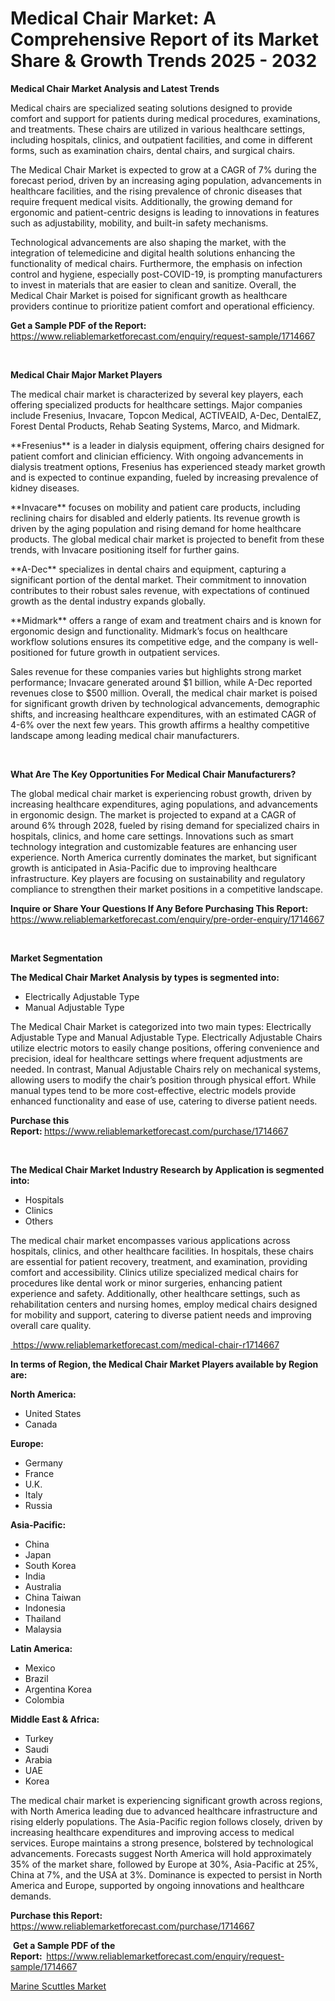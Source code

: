 <p><h1>Medical Chair Market: A Comprehensive Report of its Market Share & Growth Trends 2025 - 2032</h1></p><p><strong>Medical Chair Market Analysis and Latest Trends</strong></p>
<p><p>Medical chairs are specialized seating solutions designed to provide comfort and support for patients during medical procedures, examinations, and treatments. These chairs are utilized in various healthcare settings, including hospitals, clinics, and outpatient facilities, and come in different forms, such as examination chairs, dental chairs, and surgical chairs. </p><p>The Medical Chair Market is expected to grow at a CAGR of 7% during the forecast period, driven by an increasing aging population, advancements in healthcare facilities, and the rising prevalence of chronic diseases that require frequent medical visits. Additionally, the growing demand for ergonomic and patient-centric designs is leading to innovations in features such as adjustability, mobility, and built-in safety mechanisms. </p><p>Technological advancements are also shaping the market, with the integration of telemedicine and digital health solutions enhancing the functionality of medical chairs. Furthermore, the emphasis on infection control and hygiene, especially post-COVID-19, is prompting manufacturers to invest in materials that are easier to clean and sanitize. Overall, the Medical Chair Market is poised for significant growth as healthcare providers continue to prioritize patient comfort and operational efficiency.</p></p>
<p><strong>Get a Sample PDF of the Report:&nbsp;</strong> <a href="https://www.reliablemarketforecast.com/enquiry/request-sample/1714667?utm_campaign=3178&utm_medium=2&utm_source=Github&utm_content=ia&utm_term=28032025&utm_id=medical-chair">https://www.reliablemarketforecast.com/enquiry/request-sample/1714667</a></p>
<p>&nbsp;</p>
<p><strong>Medical Chair Major Market Players</strong></p>
<p><p>The medical chair market is characterized by several key players, each offering specialized products for healthcare settings. Major companies include Fresenius, Invacare, Topcon Medical, ACTIVEAID, A-Dec, DentalEZ, Forest Dental Products, Rehab Seating Systems, Marco, and Midmark.</p><p>**Fresenius** is a leader in dialysis equipment, offering chairs designed for patient comfort and clinician efficiency. With ongoing advancements in dialysis treatment options, Fresenius has experienced steady market growth and is expected to continue expanding, fueled by increasing prevalence of kidney diseases.</p><p>**Invacare** focuses on mobility and patient care products, including reclining chairs for disabled and elderly patients. Its revenue growth is driven by the aging population and rising demand for home healthcare products. The global medical chair market is projected to benefit from these trends, with Invacare positioning itself for further gains.</p><p>**A-Dec** specializes in dental chairs and equipment, capturing a significant portion of the dental market. Their commitment to innovation contributes to their robust sales revenue, with expectations of continued growth as the dental industry expands globally.</p><p>**Midmark** offers a range of exam and treatment chairs and is known for ergonomic design and functionality. Midmark’s focus on healthcare workflow solutions ensures its competitive edge, and the company is well-positioned for future growth in outpatient services.</p><p>Sales revenue for these companies varies but highlights strong market performance; Invacare generated around $1 billion, while A-Dec reported revenues close to $500 million. Overall, the medical chair market is poised for significant growth driven by technological advancements, demographic shifts, and increasing healthcare expenditures, with an estimated CAGR of 4-6% over the next few years. This growth affirms a healthy competitive landscape among leading medical chair manufacturers.</p></p>
<p>&nbsp;</p>
<p><strong>What Are The Key Opportunities For Medical Chair Manufacturers?</strong></p>
<p><p>The global medical chair market is experiencing robust growth, driven by increasing healthcare expenditures, aging populations, and advancements in ergonomic design. The market is projected to expand at a CAGR of around 6% through 2028, fueled by rising demand for specialized chairs in hospitals, clinics, and home care settings. Innovations such as smart technology integration and customizable features are enhancing user experience. North America currently dominates the market, but significant growth is anticipated in Asia-Pacific due to improving healthcare infrastructure. Key players are focusing on sustainability and regulatory compliance to strengthen their market positions in a competitive landscape.</p></p>
<p><strong>Inquire or Share Your Questions If Any Before Purchasing This Report:</strong> <a href="https://www.reliablemarketforecast.com/enquiry/pre-order-enquiry/1714667?utm_campaign=3178&utm_medium=2&utm_source=Github&utm_content=ia&utm_term=28032025&utm_id=medical-chair">https://www.reliablemarketforecast.com/enquiry/pre-order-enquiry/1714667</a></p>
<p>&nbsp;</p>
<p><strong>Market Segmentation</strong></p>
<p><strong>The Medical Chair Market Analysis by types is segmented into:</strong></p>
<p><ul><li>Electrically Adjustable Type</li><li>Manual Adjustable Type</li></ul></p>
<p><p>The Medical Chair Market is categorized into two main types: Electrically Adjustable Type and Manual Adjustable Type. Electrically Adjustable Chairs utilize electric motors to easily change positions, offering convenience and precision, ideal for healthcare settings where frequent adjustments are needed. In contrast, Manual Adjustable Chairs rely on mechanical systems, allowing users to modify the chair’s position through physical effort. While manual types tend to be more cost-effective, electric models provide enhanced functionality and ease of use, catering to diverse patient needs.</p></p>
<p><strong>Purchase this Report:&nbsp;</strong><a href="https://www.reliablemarketforecast.com/purchase/1714667?utm_campaign=3178&utm_medium=2&utm_source=Github&utm_content=ia&utm_term=28032025&utm_id=medical-chair">https://www.reliablemarketforecast.com/purchase/1714667</a></p>
<p>&nbsp;</p>
<p><strong>The Medical Chair Market Industry Research by Application is segmented into:</strong></p>
<p><ul><li>Hospitals</li><li>Clinics</li><li>Others</li></ul></p>
<p><p>The medical chair market encompasses various applications across hospitals, clinics, and other healthcare facilities. In hospitals, these chairs are essential for patient recovery, treatment, and examination, providing comfort and accessibility. Clinics utilize specialized medical chairs for procedures like dental work or minor surgeries, enhancing patient experience and safety. Additionally, other healthcare settings, such as rehabilitation centers and nursing homes, employ medical chairs designed for mobility and support, catering to diverse patient needs and improving overall care quality.</p></p>
<p><a href="https://www.reliablemarketforecast.com/medical-chair-r1714667?utm_campaign=3178&utm_medium=2&utm_source=Github&utm_content=ia&utm_term=28032025&utm_id=medical-chair">&nbsp;https://www.reliablemarketforecast.com/medical-chair-r1714667</a></p>
<p><strong>In terms of Region, the Medical Chair Market Players available by Region are:</strong></p>
<p>
    <p> <strong> North America: </strong>
        <ul>
            <li>United States</li>
            <li>Canada</li>
        </ul>
        </p> 
    <p> <strong> Europe: </strong>
        <ul>
            <li>Germany</li>
            <li>France</li>
            <li>U.K.</li>
            <li>Italy</li>
            <li>Russia</li>
        </ul>
        </p> 
    <p> <strong> Asia-Pacific: </strong>
        <ul>
            <li>China</li>
            <li>Japan</li>
            <li>South Korea</li>
            <li>India</li>
            <li>Australia</li>
            <li>China Taiwan</li>
            <li>Indonesia</li>
            <li>Thailand</li>
            <li>Malaysia</li>
        </ul>
        </p> 
    <p> <strong> Latin America: </strong>
        <ul>
            <li>Mexico</li>
            <li>Brazil</li>
            <li>Argentina Korea</li>
            <li>Colombia</li>
        </ul>
        </p> 
    <p> <strong> Middle East & Africa: </strong>
        <ul>
            <li>Turkey</li>
            <li>Saudi</li>
            <li>Arabia</li>
            <li>UAE</li>
            <li>Korea</li>
        </ul>
    </p>
    </p>
<p><p>The medical chair market is experiencing significant growth across regions, with North America leading due to advanced healthcare infrastructure and rising elderly populations. The Asia-Pacific region follows closely, driven by increasing healthcare expenditures and improving access to medical services. Europe maintains a strong presence, bolstered by technological advancements. Forecasts suggest North America will hold approximately 35% of the market share, followed by Europe at 30%, Asia-Pacific at 25%, China at 7%, and the USA at 3%. Dominance is expected to persist in North America and Europe, supported by ongoing innovations and healthcare demands.</p></p>
<p><strong>Purchase this Report: </strong><a href="https://www.reliablemarketforecast.com/purchase/1714667?utm_campaign=3178&utm_medium=2&utm_source=Github&utm_content=ia&utm_term=28032025&utm_id=medical-chair">https://www.reliablemarketforecast.com/purchase/1714667</a></p>
<p>&nbsp;<strong>Get a Sample PDF of the Report:&nbsp;&nbsp;</strong><a href="https://www.reliablemarketforecast.com/enquiry/request-sample/1714667?utm_campaign=3178&utm_medium=2&utm_source=Github&utm_content=ia&utm_term=28032025&utm_id=medical-chair">https://www.reliablemarketforecast.com/enquiry/request-sample/1714667</a></p>
<p><strong></strong></p>
<p><p><a href="https://github.com/jhamygunler/Market-Research-Report-List-1/blob/main/marine-scuttles-market.md?utm_campaign=3178&utm_medium=2&utm_source=Github&utm_content=ia&utm_term=28032025&utm_id=medical-chair">Marine Scuttles Market</a></p></p>